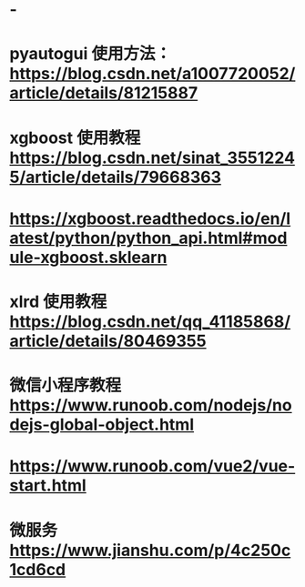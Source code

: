 # -

# pyautogui 使用方法： https://blog.csdn.net/a1007720052/article/details/81215887
# xgboost 使用教程 https://blog.csdn.net/sinat_35512245/article/details/79668363
# https://xgboost.readthedocs.io/en/latest/python/python_api.html#module-xgboost.sklearn
# xlrd 使用教程 https://blog.csdn.net/qq_41185868/article/details/80469355
# 微信小程序教程 https://www.runoob.com/nodejs/nodejs-global-object.html
# https://www.runoob.com/vue2/vue-start.html
# 微服务 https://www.jianshu.com/p/4c250c1cd6cd
